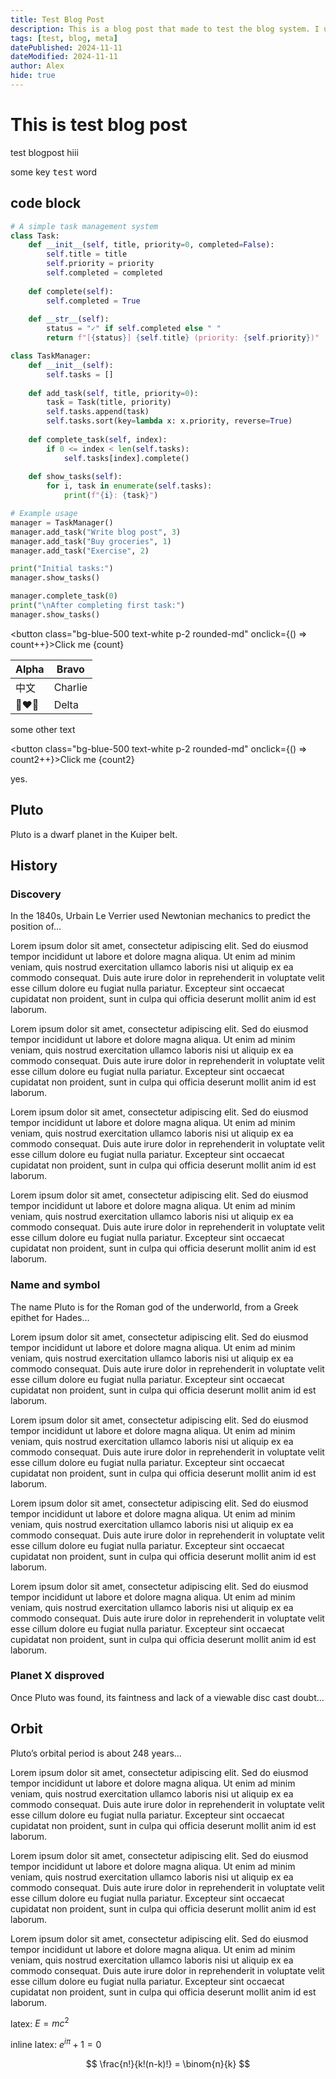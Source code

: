 ```yaml
---
title: Test Blog Post
description: This is a blog post that made to test the blog system. I use this to test the blog system.
tags: [test, blog, meta]
datePublished: 2024-11-11
dateModified: 2024-11-11
author: Alex
hide: true
---
```



# This is test blog post

<nav id="toc"></nav>

test blogpost
hiii

some key <kbd>test</kbd> word

## code block

```python
# A simple task management system
class Task:
    def __init__(self, title, priority=0, completed=False):
        self.title = title
        self.priority = priority
        self.completed = completed
    
    def complete(self):
        self.completed = True
    
    def __str__(self):
        status = "✓" if self.completed else " "
        return f"[{status}] {self.title} (priority: {self.priority})"

class TaskManager:
    def __init__(self):
        self.tasks = []
    
    def add_task(self, title, priority=0):
        task = Task(title, priority)
        self.tasks.append(task)
        self.tasks.sort(key=lambda x: x.priority, reverse=True)
    
    def complete_task(self, index):
        if 0 <= index < len(self.tasks):
            self.tasks[index].complete()
    
    def show_tasks(self):
        for i, task in enumerate(self.tasks):
            print(f"{i}: {task}")

# Example usage
manager = TaskManager()
manager.add_task("Write blog post", 3)
manager.add_task("Buy groceries", 1)
manager.add_task("Exercise", 2)

print("Initial tasks:")
manager.show_tasks()

manager.complete_task(0)
print("\nAfter completing first task:")
manager.show_tasks()

```

<script>
	let count = $state(0);
</script>

<button class="bg-blue-500 text-white p-2 rounded-md" onclick={() => count++}>Click me {count}</button>


| Alpha    | Bravo   |
| -------- | ------- |
| 中文       | Charlie |
| 👩‍❤️‍👩 | Delta   |


some other text

<script>
	let count2 = $state(0);
</script>

<button class="bg-blue-500 text-white p-2 rounded-md" onclick={() => count2++}>Click me {count2}</button>

yes.

<script>
    import SwitchThemeButton from '$lib/SwitchThemeButton.svelte';
</script>

<SwitchThemeButton />




## Pluto

Pluto is a dwarf planet in the Kuiper belt.



## History

### Discovery

In the 1840s, Urbain Le Verrier used Newtonian mechanics to predict the
position of…

Lorem ipsum dolor sit amet, consectetur adipiscing elit. Sed do eiusmod tempor incididunt ut labore et dolore magna aliqua. Ut enim ad minim veniam, quis nostrud exercitation ullamco laboris nisi ut aliquip ex ea commodo consequat. Duis aute irure dolor in reprehenderit in voluptate velit esse cillum dolore eu fugiat nulla pariatur. Excepteur sint occaecat cupidatat non proident, sunt in culpa qui officia deserunt mollit anim id est laborum.

Lorem ipsum dolor sit amet, consectetur adipiscing elit. Sed do eiusmod tempor incididunt ut labore et dolore magna aliqua. Ut enim ad minim veniam, quis nostrud exercitation ullamco laboris nisi ut aliquip ex ea commodo consequat. Duis aute irure dolor in reprehenderit in voluptate velit esse cillum dolore eu fugiat nulla pariatur. Excepteur sint occaecat cupidatat non proident, sunt in culpa qui officia deserunt mollit anim id est laborum.

Lorem ipsum dolor sit amet, consectetur adipiscing elit. Sed do eiusmod tempor incididunt ut labore et dolore magna aliqua. Ut enim ad minim veniam, quis nostrud exercitation ullamco laboris nisi ut aliquip ex ea commodo consequat. Duis aute irure dolor in reprehenderit in voluptate velit esse cillum dolore eu fugiat nulla pariatur. Excepteur sint occaecat cupidatat non proident, sunt in culpa qui officia deserunt mollit anim id est laborum.

Lorem ipsum dolor sit amet, consectetur adipiscing elit. Sed do eiusmod tempor incididunt ut labore et dolore magna aliqua. Ut enim ad minim veniam, quis nostrud exercitation ullamco laboris nisi ut aliquip ex ea commodo consequat. Duis aute irure dolor in reprehenderit in voluptate velit esse cillum dolore eu fugiat nulla pariatur. Excepteur sint occaecat cupidatat non proident, sunt in culpa qui officia deserunt mollit anim id est laborum.

### Name and symbol

The name Pluto is for the Roman god of the underworld, from a Greek epithet for
Hades…

Lorem ipsum dolor sit amet, consectetur adipiscing elit. Sed do eiusmod tempor incididunt ut labore et dolore magna aliqua. Ut enim ad minim veniam, quis nostrud exercitation ullamco laboris nisi ut aliquip ex ea commodo consequat. Duis aute irure dolor in reprehenderit in voluptate velit esse cillum dolore eu fugiat nulla pariatur. Excepteur sint occaecat cupidatat non proident, sunt in culpa qui officia deserunt mollit anim id est laborum.

Lorem ipsum dolor sit amet, consectetur adipiscing elit. Sed do eiusmod tempor incididunt ut labore et dolore magna aliqua. Ut enim ad minim veniam, quis nostrud exercitation ullamco laboris nisi ut aliquip ex ea commodo consequat. Duis aute irure dolor in reprehenderit in voluptate velit esse cillum dolore eu fugiat nulla pariatur. Excepteur sint occaecat cupidatat non proident, sunt in culpa qui officia deserunt mollit anim id est laborum.

Lorem ipsum dolor sit amet, consectetur adipiscing elit. Sed do eiusmod tempor incididunt ut labore et dolore magna aliqua. Ut enim ad minim veniam, quis nostrud exercitation ullamco laboris nisi ut aliquip ex ea commodo consequat. Duis aute irure dolor in reprehenderit in voluptate velit esse cillum dolore eu fugiat nulla pariatur. Excepteur sint occaecat cupidatat non proident, sunt in culpa qui officia deserunt mollit anim id est laborum.

Lorem ipsum dolor sit amet, consectetur adipiscing elit. Sed do eiusmod tempor incididunt ut labore et dolore magna aliqua. Ut enim ad minim veniam, quis nostrud exercitation ullamco laboris nisi ut aliquip ex ea commodo consequat. Duis aute irure dolor in reprehenderit in voluptate velit esse cillum dolore eu fugiat nulla pariatur. Excepteur sint occaecat cupidatat non proident, sunt in culpa qui officia deserunt mollit anim id est laborum.

### Planet X disproved

Once Pluto was found, its faintness and lack of a viewable disc cast doubt…

## Orbit

Pluto’s orbital period is about 248 years…

Lorem ipsum dolor sit amet, consectetur adipiscing elit. Sed do eiusmod tempor incididunt ut labore et dolore magna aliqua. Ut enim ad minim veniam, quis nostrud exercitation ullamco laboris nisi ut aliquip ex ea commodo consequat. Duis aute irure dolor in reprehenderit in voluptate velit esse cillum dolore eu fugiat nulla pariatur. Excepteur sint occaecat cupidatat non proident, sunt in culpa qui officia deserunt mollit anim id est laborum.

Lorem ipsum dolor sit amet, consectetur adipiscing elit. Sed do eiusmod tempor incididunt ut labore et dolore magna aliqua. Ut enim ad minim veniam, quis nostrud exercitation ullamco laboris nisi ut aliquip ex ea commodo consequat. Duis aute irure dolor in reprehenderit in voluptate velit esse cillum dolore eu fugiat nulla pariatur. Excepteur sint occaecat cupidatat non proident, sunt in culpa qui officia deserunt mollit anim id est laborum.

Lorem ipsum dolor sit amet, consectetur adipiscing elit. Sed do eiusmod tempor incididunt ut labore et dolore magna aliqua. Ut enim ad minim veniam, quis nostrud exercitation ullamco laboris nisi ut aliquip ex ea commodo consequat. Duis aute irure dolor in reprehenderit in voluptate velit esse cillum dolore eu fugiat nulla pariatur. Excepteur sint occaecat cupidatat non proident, sunt in culpa qui officia deserunt mollit anim id est laborum.


latex: $E = mc^2$

<!-- $x^2 + y^2 = z^2$ -->

inline latex: $e^{i\pi} + 1 = 0$

$$
\frac{n!}{k!(n-k)!} = \binom{n}{k}
$$
